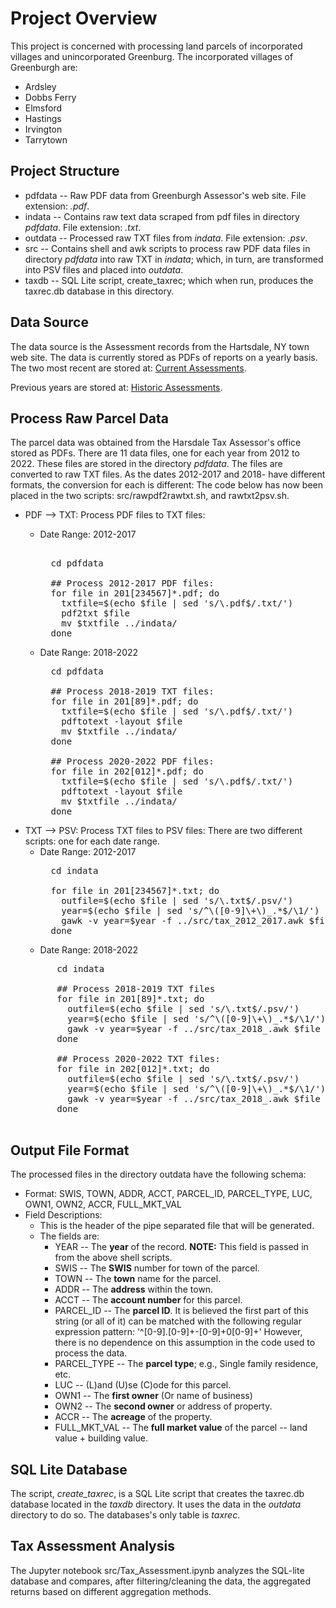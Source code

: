 # Project Overview
This project is concerned with processing land parcels of incorporated villages and unincorporated Greenburg.
The incorporated villages of Greenburgh are:
- Ardsley
- Dobbs Ferry
- Elmsford
- Hastings
- Irvington
- Tarrytown

## Project Structure
- pdfdata -- Raw PDF data from Greenburgh Assessor's web site. File extension: *.pdf*.
- indata  -- Contains raw text data scraped from pdf files in directory *pdfdata*. File extension: *.txt*.
- outdata -- Processed raw TXT files from *indata*. File extension: *.psv*. 
- src     -- Contains shell and awk scripts to process raw PDF 
             data files in directory *pdfdata* into raw TXT 
             in *indata*; which, in turn, are transformed into
             PSV files and placed into *outdata*. 
- taxdb   -- SQL Lite script, create_taxrec; which when run, produces the taxrec.db database in this directory.



## Data Source
The data source is the Assessment records from the Hartsdale, NY town web site.
The data is currently stored as PDFs of reports on a yearly basis. The two most recent 
are stored at: [Current Assessments](https://www.greenburghny.com/169/Assessment-Rolls).

Previous years are stored at: [Historic Assessments](https://www.greenburghny.com/604/Past-Assessment-Rolls).

## Process Raw Parcel Data
The parcel data was obtained from the Harsdale Tax Assessor's office stored as PDFs.
There are 11 data files, one for each year from 2012 to 2022.
These files are stored in the directory *pdfdata*.
The files are converted to raw TXT files. As the dates 2012-2017 and 2018- have different 
formats, the conversion for each is different:
The code below has now been placed in the two scripts: src/rawpdf2rawtxt.sh, and rawtxt2psv.sh.
- PDF --> TXT:  Process PDF files to TXT files:
    - Date Range: 2012-2017  
      <pre> 
        cd pdfdata 

        ## Process 2012-2017 PDF files:
        for file in 201[234567]*.pdf; do
          txtfile=$(echo $file | sed 's/\.pdf$/.txt/')
          pdf2txt $file
          mv $txtfile ../indata/
        done
      </pre>

    - Date Range: 2018-2022
      <pre>
        cd pdfdata 

        ## Process 2018-2019 TXT files:
        for file in 201[89]*.pdf; do
          txtfile=$(echo $file | sed 's/\.pdf$/.txt/')
          pdftotext -layout $file 
          mv $txtfile ../indata/
        done

        ## Process 2020-2022 PDF files:
        for file in 202[012]*.pdf; do
          txtfile=$(echo $file | sed 's/\.pdf$/.txt/')
          pdftotext -layout $file 
          mv $txtfile ../indata/
        done
      </pre>
- TXT --> PSV: Process TXT files to PSV files:
         There are two different scripts: one for each date range.
    - Date Range: 2012-2017
        <pre>
        cd indata 

        for file in 201[234567]*.txt; do
          outfile=$(echo $file | sed 's/\.txt$/.psv/') 
          year=$(echo $file | sed 's/^\([0-9]\+\)_.*$/\1/')
          gawk -v year=$year -f ../src/tax_2012_2017.awk $file > ../outdata/$outfile
        done
      </pre>
    - Date Range: 2018-2022
     <pre>
        cd indata 

        ## Process 2018-2019 TXT files
        for file in 201[89]*.txt; do
          outfile=$(echo $file | sed 's/\.txt$/.psv/') 
          year=$(echo $file | sed 's/^\([0-9]\+\)_.*$/\1/')
          gawk -v year=$year -f ../src/tax_2018_.awk $file > ../outdata/$outfile
        done

        ## Process 2020-2022 TXT files:
        for file in 202[012]*.txt; do
          outfile=$(echo $file | sed 's/\.txt$/.psv/') 
          year=$(echo $file | sed 's/^\([0-9]\+\)_.*$/\1/')
          gawk -v year=$year -f ../src/tax_2018_.awk $file > ../outdata/$outfile
        done
      </pre>

## Output File Format
The processed files in the directory outdata have the following schema:

- Format:  SWIS, TOWN, ADDR, ACCT, PARCEL_ID, PARCEL_TYPE, LUC, OWN1, OWN2, ACCR, FULL_MKT_VAL 
- Field Descriptions:
    - This is the header of the pipe separated file that will be generated.
    - The fields are:
        - YEAR          -- The **year** of the record. **NOTE:** This field is passed in from the above shell scripts.
        - SWIS          -- The **SWIS** number for town of the parcel.
        - TOWN          -- The **town** name for the parcel.
        - ADDR          -- The **address** within the town.
        - ACCT          -- The **account number** for this parcel.
        - PARCEL_ID     -- The **parcel ID**. It is believed the first part of this string (or all of it) can be 
                           matched with the following regular expression pattern: '^[0-9]\.[0-9]+-[0-9]+0[0-9]+'
                           However, there is no dependence on this assumption in the code used to process the data.
        - PARCEL_TYPE   -- The **parcel type**; e.g., Single family residence, etc.
        - LUC           -- (L)and (U)se (C)ode for this parcel.
        - OWN1          -- The **first owner** (Or name of business)
        - OWN2          -- The **second owner** or address of property.
        - ACCR          -- The **acreage** of the property.
        - FULL_MKT_VAL  -- The **full market value** of the parcel -- land value + building value.


## SQL Lite Database
The script, *create_taxrec*, is a SQL Lite script that creates the taxrec.db database located in the *taxdb* directory.
It uses the data in the *outdata* directory to do so.
The databases's only table is *taxrec*.

## Tax Assessment Analysis
The Jupyter notebook src/Tax_Assessment.ipynb analyzes the SQL-lite database and compares, after filtering/cleaning the data,
the aggregated returns based on different aggregation methods.




